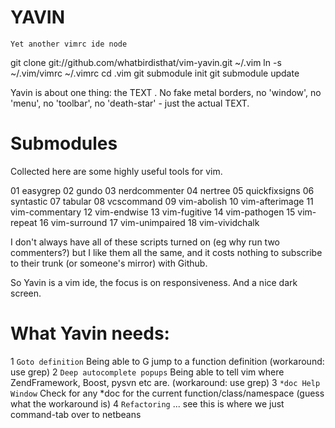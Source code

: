 YAVIN
=====

`Yet another vimrc ide node`

  git clone git://github.com/whatbirdisthat/vim-yavin.git ~/.vim
  ln -s ~/.vim/vimrc ~/.vimrc
  cd .vim
  git submodule init
  git submodule update

Yavin is about one thing: the TEXT . No fake metal borders,
no 'window', no 'menu', no 'toolbar', no 'death-star' -
just the actual TEXT.

Submodules
==========

Collected here are some highly useful tools for vim.

  01  easygrep
  02  gundo
  03  nerdcommenter
  04  nertree
  05  quickfixsigns
  06  syntastic
  07  tabular
  08  vcscommand
  09  vim-abolish
  10  vim-afterimage
  11  vim-commentary
  12  vim-endwise
  13  vim-fugitive
  14  vim-pathogen
  15  vim-repeat
  16  vim-surround
  17  vim-unimpaired
  18  vim-vividchalk


I don't always have all of these scripts turned on (eg why run
two commenters?) but I like them all the same, and it costs nothing
to subscribe to their trunk (or someone's mirror) with Github.


So Yavin is a vim ide, the focus is on responsiveness. And a nice
dark screen.

What Yavin needs:
=================

  1 `Goto definition`
      Being able to <leader>G jump to a function definition
      (workaround: use grep)
  2 `Deep autocomplete popups`
      Being able to tell vim where ZendFramework, Boost, pysvn etc
      are.
      (workaround: use grep)
  3 `*doc Help Window`
      Check for any *doc for the current function/class/namespace
      (guess what the workaround is)
  4 `Refactoring`
      ... see this is where we just command-tab over to netbeans

